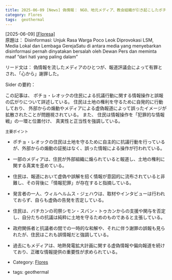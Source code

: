 ```yaml
---
title: 2025-06-09 [News] 偽情報： NGO、地元メディア、教会組織が引き起こしたポチョ・レオク抗議デモ ---Floresa によって「偽情報」メディアと非難されているの、聞いたことないメディアばっかりだ
category: Flores
tags:  geothermal
---
```


[2025-06-09] [[Floresa]](https://floresa.co/cek-fakta/76623/2025/06/09/disinformasi-unjuk-rasa-warga-poco-leok-diprovokasi-lsm-media-lokal-dan-lembaga-gereja)  
 原題は：
Disinformasi:
Unjuk Rasa Warga Poco Leok Diprovokasi LSM,
Media Lokal dan Lembaga GerejaSatu di antara media yang menyebarkan disinformasi pernah dinyatakan bersalah oleh Dewan Pers dan meminta maaf “dari hati yang paling dalam”

 リード文は：
偽情報を流したメディアのひとつが、報道評議会によって有罪とされ、「心から」謝罪した。

 Sider の要約：

 この記事は、
ポチョ・レオックの住民による抗議行動に関する情報操作と誤報の広がりについて詳述している。
住民は土地の権利を守るために自発的に行動しており、
外部からの煽動やメディアによる虚偽報道によって誤ったイメージが拡散されたことが問題視されている。
また、
住民は情報操作を「犯罪的な情報戦」の一環と位置付け、
真実性と正当性を強調している。

    主要ポイント

- ポチョ・レオックの住民は土地を守るために自主的に抗議行動を行っているが、外部からの煽動の証拠はなく、誤った情報による操作が行われている。
- 一部のメディアは、住民が外部組織に煽られていると報道し、土地の権利に関する真実を歪めている。
- 住民は、報道において虚偽や誤解を招く情報が意図的に流布されていると非難し、その背後に「情報犯罪」が存在すると指摘している。
- 発言者の一人、ウィルヘルムス・ジェハウは、取材やインタビューは行われておらず、自らも虚偽の告発を否定している。
- 住民は、バチカンの司祭シモン・スバン・トゥカンからの支援や関与を否定し、自分たちの抗議は純粋に土地を守るためのものであると主張している。
- 政府関係者と抗議者の間での一時的な和解や、それに伴う謝罪の誤報も見られたが、住民はこれも誤情報だと強調している。
- 過去にもメディアは、地熱発電拡大計画に関する虚偽情報や偏向報道を続けており、正確な情報提供の重要性が求められている。

- Category: [Flores](https://merapano.github.io/categories.html#Flores)
- tags:  geothermal

